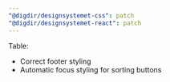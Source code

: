 ```yaml
---
"@digdir/designsystemet-css": patch
"@digdir/designsystemet-react": patch
---
```


Table:
- Correct footer styling
- Automatic focus styling for sorting buttons
